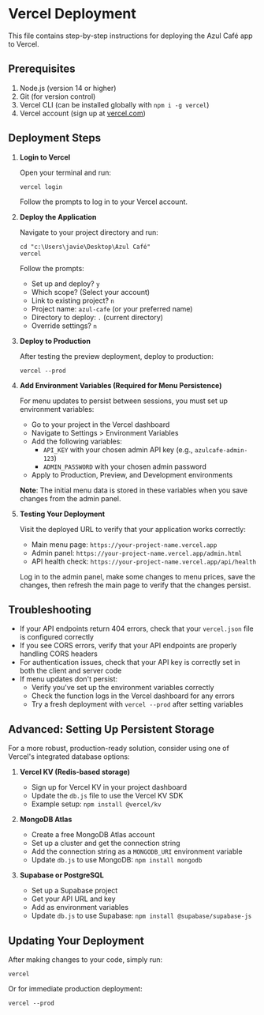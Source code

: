# Vercel Deployment

This file contains step-by-step instructions for deploying the Azul Café app to Vercel.

## Prerequisites

1. Node.js (version 14 or higher)
2. Git (for version control)
3. Vercel CLI (can be installed globally with `npm i -g vercel`)
4. Vercel account (sign up at [vercel.com](https://vercel.com))

## Deployment Steps

1. **Login to Vercel**

   Open your terminal and run:

   ```
   vercel login
   ```

   Follow the prompts to log in to your Vercel account.

2. **Deploy the Application**

   Navigate to your project directory and run:

   ```
   cd "c:\Users\javie\Desktop\Azul Café"
   vercel
   ```

   Follow the prompts:
   - Set up and deploy? `y`
   - Which scope? (Select your account)
   - Link to existing project? `n`
   - Project name: `azul-cafe` (or your preferred name)
   - Directory to deploy: `.` (current directory)
   - Override settings? `n`

3. **Deploy to Production**

   After testing the preview deployment, deploy to production:

   ```
   vercel --prod
   ```

4. **Add Environment Variables (Required for Menu Persistence)**

   For menu updates to persist between sessions, you must set up environment variables:
   
   - Go to your project in the Vercel dashboard
   - Navigate to Settings > Environment Variables
   - Add the following variables:
     - `API_KEY` with your chosen admin API key (e.g., `azulcafe-admin-123`)
     - `ADMIN_PASSWORD` with your chosen admin password
   - Apply to Production, Preview, and Development environments
   
   **Note**: The initial menu data is stored in these variables when you save changes from the admin panel.

5. **Testing Your Deployment**

   Visit the deployed URL to verify that your application works correctly:
   
   - Main menu page: `https://your-project-name.vercel.app`
   - Admin panel: `https://your-project-name.vercel.app/admin.html`
   - API health check: `https://your-project-name.vercel.app/api/health`
   
   Log in to the admin panel, make some changes to menu prices, save the changes, then refresh the main page 
   to verify that the changes persist.

## Troubleshooting

- If your API endpoints return 404 errors, check that your `vercel.json` file is configured correctly
- If you see CORS errors, verify that your API endpoints are properly handling CORS headers
- For authentication issues, check that your API key is correctly set in both the client and server code
- If menu updates don't persist:
  - Verify you've set up the environment variables correctly
  - Check the function logs in the Vercel dashboard for any errors
  - Try a fresh deployment with `vercel --prod` after setting variables

## Advanced: Setting Up Persistent Storage

For a more robust, production-ready solution, consider using one of Vercel's integrated database options:

1. **Vercel KV (Redis-based storage)**
   - Sign up for Vercel KV in your project dashboard
   - Update the `db.js` file to use the Vercel KV SDK
   - Example setup: `npm install @vercel/kv`

2. **MongoDB Atlas**
   - Create a free MongoDB Atlas account
   - Set up a cluster and get the connection string
   - Add the connection string as a `MONGODB_URI` environment variable
   - Update `db.js` to use MongoDB: `npm install mongodb`

3. **Supabase or PostgreSQL**
   - Set up a Supabase project
   - Get your API URL and key
   - Add as environment variables
   - Update `db.js` to use Supabase: `npm install @supabase/supabase-js`

## Updating Your Deployment

After making changes to your code, simply run:

```
vercel
```

Or for immediate production deployment:

```
vercel --prod
```
